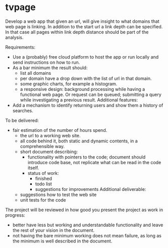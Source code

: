 # tvpage

Develop a web app that given an url, will give insight to what domains that web page is linking. In addition to the start url a link depth can be specified. In that case all pages within link depth distance should be part of the analysis.
 
Requirements:
- Use a (probably) free cloud platform to host the app or run locally and send instructions on how to run. 
- As a bar minimum the result should:
  - list all domains
  - per domain have a drop down with the list of url in that domain.
  - some graphic charts, for example a histogram.
  - a responsive design:  background processing while having a functional web page.  Or request can be queued; submitting a query while investigating a previous result.
Additional features:
- Add a mechanism to identify returning users and show them a history of searches.
 
To be delivered:
- fair estimation of the number of hours spend.
  - the url to a working web site.
  - all code behind it, both static and dynamic contents, in a comprehensible way.
  - short document describing:
     - functionality with pointers to the code; document should introduce code base, not replicate what can be read in the code itself.
     - status of work:
        - finished
        - todo list
        - suggestions for improvements
Additional deliverable:
  - suggestions how to test the web site
  - unit tests for the code
 
The project will be reviewed in how good you present the project as work in progress:
  - better have less but working and understandable functionality and leave the rest of your vision in the document.
  - not having the bare minimum working does not mean failure, as long as the minimum is well described in the document.


